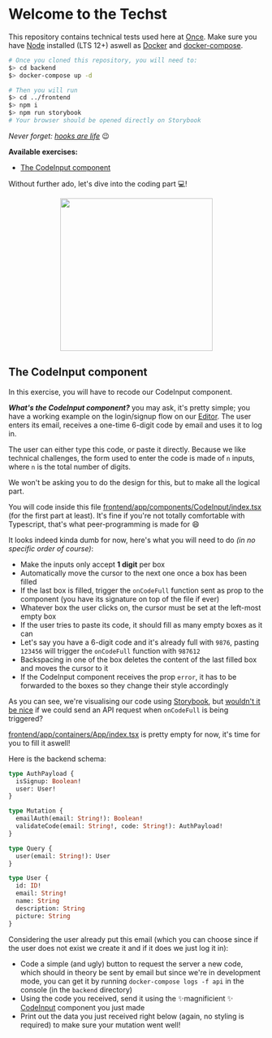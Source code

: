 # Welcome to the Techst

This repository contains technical tests used here at [Once](https://www.once.app). Make sure you have [Node](https://nodejs.org) installed (LTS 12+) aswell as [Docker](https://docs.docker.com/install) and [docker-compose](https://docs.docker.com/compose/install).

```bash
# Once you cloned this repository, you will need to:
$> cd backend
$> docker-compose up -d

# Then you will run
$> cd ../frontend
$> npm i
$> npm run storybook
# Your browser should be opened directly on Storybook
```

_Never forget: [hooks are life](https://www.youtube.com/watch?v=x2QBDQXn3iU)_ :wink:

**Available exercises:**
- [The CodeInput component](#the-codeinput-component)

Without further ado, let's dive into the coding part :computer:!
<p align="center">
  <img width="300" height="300" src="https://media.giphy.com/media/LmNwrBhejkK9EFP504/giphy.gif" />
</p>

## The CodeInput component

In this exercise, you will have to recode our CodeInput component.

**_What's the CodeInput component?_** you may ask, it's pretty simple; you have a working example on the login/signup flow on our [Editor](https://editor.once.app). The user enters its email, receives a one-time 6-digit code by email and uses it to log in.

The user can either type this code, or paste it directly. Because we like technical challenges, the form used to enter the code is made of `n` inputs, where `n` is the total number of digits.

We won't be asking you to do the design for this, but to make all the logical part.

You will code inside this file [frontend/app/components/CodeInput/index.tsx](frontend/app/components/CodeInput/index.tsx) (for the first part at least). It's fine if you're not totally comfortable with Typescript, that's what peer-programming is made for :smile:

It looks indeed kinda dumb for now, here's what you will need to do _(in no specific order of course)_:
- Make the inputs only accept **1 digit** per box
- Automatically move the cursor to the next one once a box has been filled
- If the last box is filled, trigger the `onCodeFull` function sent as prop to the component (you have its signature on top of the file if ever)
- Whatever box the user clicks on, the cursor must be set at the left-most empty box
- If the user tries to paste its code, it should fill as many empty boxes as it can
- Let's say you have a 6-digit code and it's already full with `9876`, pasting `123456` will trigger the `onCodeFull` function with `987612`
- Backspacing in one of the box deletes the content of the last filled box and moves the cursor to it
- If the CodeInput component receives the prop `error`, it has to be forwarded to the boxes so they change their style accordingly

As you can see, we're visualising our code using [Storybook](https://storybook.js.org), but [wouldn't it be nice](https://www.youtube.com/watch?v=lD4sxxoJGkA) if we could send an API request when `onCodeFull` is being triggered?

[frontend/app/containers/App/index.tsx](frontend/app/containers/App/index.tsx) is pretty empty for now, it's time for you to fill it aswell!

Here is the backend schema:
```graphql
type AuthPayload {
  isSignup: Boolean!
  user: User!
}

type Mutation {
  emailAuth(email: String!): Boolean!
  validateCode(email: String!, code: String!): AuthPayload!
}

type Query {
  user(email: String!): User
}

type User {
  id: ID!
  email: String!
  name: String
  description: String
  picture: String
}
```
Considering the user already put this email (which you can choose since if the user does not exist we create it and if it does we just log it in):
- Code a simple (and ugly) button to request the server a new code, which should in theory be sent by email but since we're in development mode, you can get it by running `docker-compose logs -f api` in the console (in the `backend` directory)
- Using the code you received, send it using the :sparkles:magnificient :sparkles: [CodeInput](frontend/app/components/CodeInput/index.tsx) component you just made
- Print out the data you just received right below (again, no styling is required) to make sure your mutation went well!

